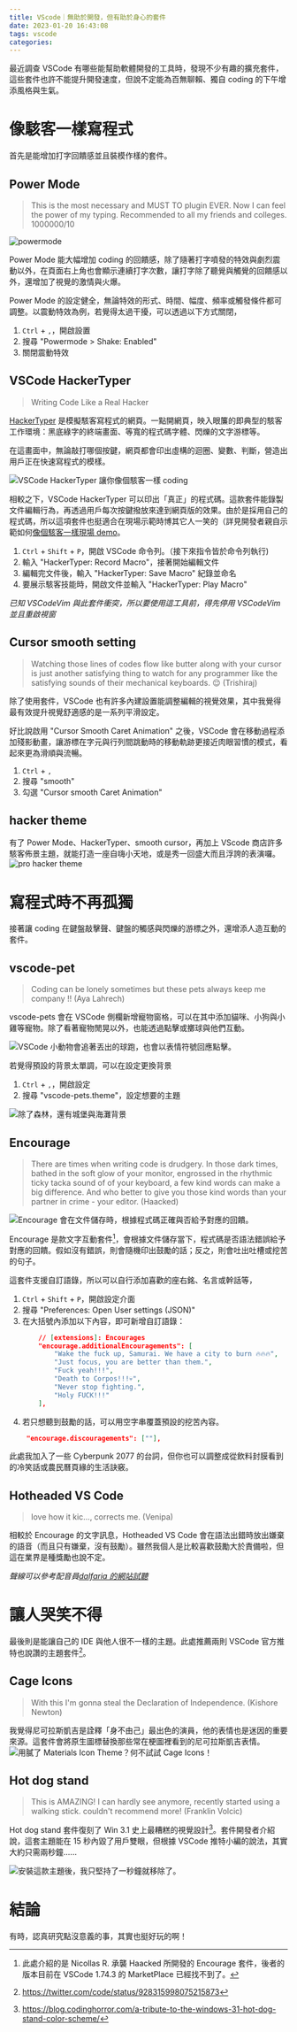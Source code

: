 ```yaml
---
title: VScode｜無助於開發，但有助於身心的套件
date: 2023-01-20 16:43:08
tags: vscode
categories:
---
```

最近調查 VSCode 有哪些能幫助軟體開發的工具時，發現不少有趣的擴充套件，這些套件也許不能提升開發速度，但說不定能為百無聊賴、獨自 coding 的下午增添風格與生氣。

<!--more-->

# 像駭客一樣寫程式
首先是能增加打字回饋感並且裝模作樣的套件。
## Power Mode
> This is the most necessary and MUST TO plugin EVER. Now I can feel the power of my typing. Recommended to all my friends and colleges. 1000000/10

![powermode](https://raw.githubusercontent.com/hoovercj/vscode-power-mode/7bbc4f68dd46da883b24011ae67516c861d09d1b/images/demo-presets-particles.gif)

Power Mode 能大幅增加 coding 的回饋感，除了隨著打字噴發的特效與劇烈震動以外，在頁面右上角也會顯示連續打字次數，讓打字除了聽覺與觸覺的回饋感以外，還增加了視覺的激情與火爆。

Power Mode 的設定健全，無論特效的形式、時間、幅度、頻率或觸發條件都可調整。以震動特效為例，若覺得太過干擾，可以透過以下方式關閉，
1. `Ctrl` + `,`，開啟設置
2. 搜尋 "Powermode > Shake: Enabled"
3. 關閉震動特效

## VSCode HackerTyper
>  Writing Code Like a Real Hacker 

[HackerTyper](https://hackertyper.net/) 是模擬駭客寫程式的網頁。一點開網頁，映入眼簾的即典型的駭客工作環境：黑底綠字的終端畫面、等寬的程式碼字體、閃爍的文字游標等。

在這畫面中，無論敲打哪個按鍵，網頁都會印出虛構的迴圈、變數、判斷，營造出用戶正在快速寫程式的模樣。

![VSCode HackerTyper 讓你像個駭客一樣 coding](https://github.com/jevakallio/vscode-hacker-typer/raw/master/docs/hackertyper-video.gif)

相較之下，VSCode HackerTyper 可以印出「真正」的程式碼。這款套件能錄製文件編輯行為，再透過用戶每次按鍵撥放來達到網頁版的效果。由於是採用自己的程式碼，所以這項套件也挺適合在現場示範時博其它人一笑的（詳見開發者親自示範如何[像個駭客一樣現場 demo](https://www.youtube.com/watch?v=ulnC-SDBDKE)。

1. `Ctrl` + `Shift` + `P`，開啟 VSCode 命令列。（接下來指令皆於命令列執行)
2. 輸入 "HackerTyper: Record Macro"，接著開始編輯文件
3. 編輯完文件後，輸入 "HackerTyper: Save Macro" 紀錄並命名
4. 要展示駭客技能時，開啟文件並輸入 "HackerTyper: Play Macro" 

*已知 VSCodeVim 與此套件衝突，所以要使用這工具前，得先停用 VSCodeVim 並且重啟視窗*

## Cursor smooth setting
> Watching those lines of codes flow like butter along with your cursor is just another satisfying thing to watch for any programmer like the satisfying sounds of their mechanical keyboards. 😌 (Trishiraj)

除了使用套件，VSCode 也有許多內建設置能調整編輯的視覺效果，其中我覺得最有效提升視覺舒適感的是一系列平滑設定。

好比說啟用 "Cursor Smooth Caret Animation" 之後，VSCode 會在移動過程添加殘影動畫，讓游標在字元與行列間跳動時的移動軌跡更接近肉眼習慣的模式，看起來更為滑順與流暢。

1. `Ctrl` + `,`
2. 搜尋 "smooth"
3. 勾選 "Cursor smooth Caret Animation"


## hacker theme
有了 Power Mode、HackerTyper、smooth cursor，再加上 VScode 商店許多駭客佈景主題，就能打造一座自嗨小天地，或是秀一回盛大而且浮誇的表演囉。
![pro hacker theme](https://github.com/thorerik/vscode-hacker-theme/raw/HEAD/media/Code_2020-08-12_01-55-19.png)

# 寫程式時不再孤獨 
接著讓 coding 在鍵盤敲擊聲、鍵盤的觸感與閃爍的游標之外，還增添人造互動的套件。

## vscode-pet
> Coding can be lonely sometimes but these pets always keep me company !! (Aya Lahrech)

vscode-pets 會在 VSCode 側欄新增寵物窗格，可以在其中添加貓咪、小狗與小雞等寵物。除了看著寵物閒晃以外，也能透過點擊或擲球與他們互動。

![VSCode 小動物會追著丟出的球跑，也會以表情符號回應點擊。](https://tonybaloney.github.io/vscode-pets/_images/throw-ball.gif)

若覺得預設的背景太單調，可以在設定更換背景
1. `Ctrl` + `,`，開啟設定
2. 搜尋 "vscode-pets.theme"，設定想要的主題

![除了森林，還有城堡與海灘背景](https://tonybaloney.github.io/vscode-pets/_images/forest.gif)

## Encourage
> There are times when writing code is drudgery. In those dark times, bathed in the soft glow of your monitor, engrossed in the rhythmic ticky tacka sound of of your keyboard, a few kind words can make a big difference. And who better to give you those kind words than your partner in crime - your editor. (Haacked)

![Encourage 會在文件儲存時，根據程式碼正確與否給予對應的回饋。](https://user-images.githubusercontent.com/7860985/79793932-66320380-831f-11ea-8188-fb4a627f670a.gif)

Encourage 是款文字互動套件[^1]，會根據文件儲存當下，程式碼是否語法錯誤給予對應的回饋。假如沒有錯誤，則會隨機印出鼓勵的話；反之，則會吐出吐槽或挖苦的句子。

[^1]: 此處介紹的是 Nicollas R. 承襲 Haacked 所開發的 Encourage 套件，後者的版本目前在 VSCode 1.74.3 的 MarketPlace 已經找不到了。 

這套件支援自訂語錄，所以可以自行添加喜歡的座右銘、名言或幹話等，
1. `Ctrl` + `Shift` + `P`，開啟設定介面 
2. 搜尋 "Preferences: Open User settings (JSON)"
3. 在大括號內添加以下內容，即可新增自訂語錄：
    ```json
        // [extensions]: Encourages
        "encourage.additionalEncouragements": [
            "Wake the fuck up, Samurai. We have a city to burn 🔥🔥🔥",
            "Just focus, you are better than them.",
            "Fuck yeah!!!",
            "Death to Corpos!!!💀",
            "Never stop fighting.",
            "Holy FUCK!!!"
        ],
    ```
4. 若只想聽到鼓勵的話，可以用空字串覆蓋預設的挖苦內容。
   ```json
    "encourage.discouragements": [""],
   ```

此處我加入了一些 Cyberpunk 2077 的台詞，但你也可以調整成從飲料封膜看到的冷笑話或農民曆頁緣的生活訣竅。

## Hotheaded VS Code
> love how it kic..., corrects me. (Venipa)

相較於 Encourage 的文字訊息，Hotheaded VS Code 會在語法出錯時放出嫌棄的語音（而且只有嫌棄，沒有鼓勵）。雖然我個人是比較喜歡鼓勵大於責備啦，但這在業界是種獎勵也說不定。

*聲線可以參考配音員[dalfaria 的網站試聽](https://www.fiverr.com/dalfaria)*

# 讓人哭笑不得
最後則是能讓自己的 IDE 與他人很不一樣的主題。此處推薦兩則 VSCode 官方推特也說讚的主題套件[^2]。

[^2]:https://twitter.com/code/status/928315998075215873

## Cage Icons
> With this I'm gonna steal the Declaration of Independence. (Kishore Newton)
 
我覺得尼可拉斯凱吉是詮釋「身不由己」最出色的演員，他的表情也是迷因的重要來源。這套件會將原生圖標替換那些常在梗圖裡看到的尼可拉斯凱吉表情。
![用膩了 Materials Icon Theme？何不試試 Cage Icons！](https://raw.githubusercontent.com/GabeStep/cage-icons/master/example.png)

## Hot dog stand

> This is AMAZING! I can hardly see anymore, recently started using a walking stick. couldn't recommend more! (Franklin Volcic)

Hot dog stand 套件復刻了 Win 3.1 史上最糟糕的視覺設計[^3]。套件開發者介紹說，這套主題能在 15 秒內毀了用戶雙眼，但根據 VSCode 推特小編的說法，其實大約只需兩秒鐘......

![安裝這款主題後，我只堅持了一秒鐘就移除了。](https://raw.githubusercontent.com/SomeKittens/VSC-HDS/master/theme.png)

[^3]: https://blog.codinghorror.com/a-tribute-to-the-windows-31-hot-dog-stand-color-scheme/

# 結論

有時，認真研究點沒意義的事，其實也挺好玩的啊！
